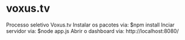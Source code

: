 # voxus.tv
Processo seletivo Voxus.tv
Instalar os pacotes via: $npm install
Inciar servidor via:	 $node app.js
Abrir o dashboard via:	 http://localhost:8080/
